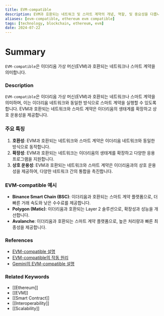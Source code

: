 ```yaml
---
title: EVM-compatible
description: EVM과 호환되는 네트워크 및 스마트 계약의 개념, 역할, 및 중요성을 다룹니다.
aliases: [evm-compatible, ethereum evm compatible]
tags: [technology, blockchain, ethereum, evm]
date: 2024-07-22
---
```

# Summary

`EVM-compatible`은 이더리움 가상 머신(EVM)과 호환되는 네트워크나 스마트 계약을 의미합니다.

### Description

`EVM-compatible`은 이더리움 가상 머신(EVM)과 호환되는 네트워크나 스마트 계약을 의미하며, 이는 이더리움 네트워크와 동일한 방식으로 스마트 계약을 실행할 수 있도록 합니다. EVM과 호환되는 네트워크와 스마트 계약은 이더리움의 생태계를 확장하고 상호 운용성을 제공합니다.

### 주요 특징

1. **호환성**: EVM과 호환되는 네트워크와 스마트 계약은 이더리움 네트워크와 동일한 방식으로 동작합니다.
2. **확장성**: EVM과 호환되는 네트워크는 이더리움의 생태계를 확장하고 다양한 응용 프로그램을 지원합니다.
3. **상호 운용성**: EVM과 호환되는 네트워크와 스마트 계약은 이더리움과의 상호 운용성을 제공하여, 다양한 네트워크 간의 통합을 촉진합니다.

### EVM-compatible 예시

- **Binance Smart Chain (BSC)**: 이더리움과 호환되는 스마트 계약 플랫폼으로, 더 빠른 거래 속도와 낮은 수수료를 제공합니다.
- **Polygon (Matic)**: 이더리움과 호환되는 Layer 2 솔루션으로, 확장성과 성능을 개선합니다.
- **Avalanche**: 이더리움과 호환되는 스마트 계약 플랫폼으로, 높은 처리량과 빠른 최종성을 제공합니다.

### References

- [EVM-compatible 설명](https://en.wikipedia.org/wiki/Ethereum#EVM-compatible)
- [EVM-compatible의 작동 원리](https://ethereum.org/en/glossary/#evm-compatible)
- [Gemini의 EVM-compatible 설명](https://www.gemini.com/cryptopedia/search?query=evm-compatible)

### Related Keywords

- [[Ethereum]]
- [[EVM]]
- [[Smart Contract]]
- [[Interoperability]]
- [[Scalability]]
